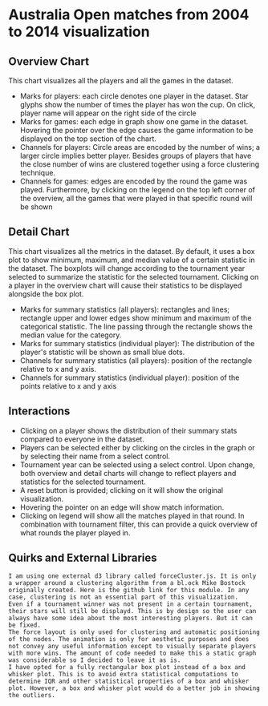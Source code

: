 
# Australia Open matches from 2004 to 2014 visualization

## Overview Chart

This chart visualizes all the players and all the games in the dataset.

- Marks for players: each circle denotes one player in the dataset. Star glyphs show the number of times the player has won the cup. On click, player name will appear on the right side of the circle
- Marks for games: each edge in graph show one game in the dataset. Hovering the pointer over the edge causes the game information to be displayed on the top section of the chart.
- Channels for players: Circle areas are encoded by the number of wins; a larger circle implies better player. Besides groups of players that have the close number of wins are clustered together using a force clustering technique.
- Channels for games: edges are encoded by the round the game was played. Furthermore, by clicking on the legend on the top left corner of the overview, all the games that were played in that specific round will be shown

## Detail Chart

This chart visualizes all the metrics in the dataset. By default, it uses a box plot to show minimum, maximum, and median value of a certain statistic in the dataset. The boxplots will change according to the tournament year selected to summarize the statistic for the selected tournament. Clicking on a player in the overview chart will cause their statistics to be displayed alongside the box plot.

- Marks for summary statistics (all players): rectangles and lines; rectangle upper and lower edges show minimum and maximum of the categorical statistic. The line passing through the rectangle shows the median value for the category.
- Marks for summary statistics (individual player): The distribution of the player's statistic will be shown as small blue dots.
- Channels for summary statistics (all players): position of the rectangle relative to x and y axis.
- Channels for summary statistics (individual player): position of the points relative to x and y axis

## Interactions

- Clicking on a player shows the distribution of their summary stats compared to everyone in the dataset.
- Players can be selected either by clicking on the circles in the graph or by selecting their name from a select control.
- Tournament year can be selected using a select control. Upon change, both overview and detail charts will change to reflect players and statistics for the selected tournament.
- A reset button is provided; clicking on it will show the original visualization.
- Hovering the pointer on an edge will show match information.
- Clicking on legend will show all the matches played in that round. In combination with tournament filter, this can provide a quick overview of what rounds the player played in.

## Quirks and External Libraries

    I am using one external d3 library called forceCluster.js. It is only a wrapper around a clustering algorithm from a bl.ock Mike Bostock originally created. Here is the github link for this module. In any case, clustering is not an essential part of this visualization.
    Even if a tournament winner was not present in a certain tournament, their stars will still be displayd. This is by design so the user can always have some idea about the most interesting players. But it can be fixed.
    The force layout is only used for clustering and automatic positioning of the nodes. The animation is only for aesthetic purposes and does not convey any useful information except to visually separate players with more wins. The amount of code needed to make this a static graph was considerable so I decided to leave it as is.
    I have opted for a fully rectangular box plot instead of a box and whisker plot. This is to avoid extra statistical computations to determine IQR and other statistical properties of a box and whisker plot. However, a box and whisker plot would do a better job in showing the outliers.

